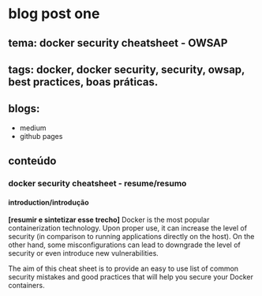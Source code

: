# blog post one
## tema: docker security cheatsheet - OWSAP
## tags: docker, docker security, security, owsap, best practices, boas práticas.

## blogs:
- medium
- github pages

## conteúdo
### docker security cheatsheet - resume/resumo

#### introduction/introdução

**[resumir e sintetizar esse trecho]**
Docker is the most popular containerization technology. Upon proper use, it can increase the level of security (in comparison to running applications directly on the host). On the other hand, some misconfigurations can lead to downgrade the level of security or even introduce new vulnerabilities.

The aim of this cheat sheet is to provide an easy to use list of common security mistakes and good practices that will help you secure your Docker containers.



